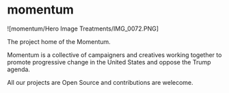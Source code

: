 # momentum
![momentum/Hero Image Treatments/IMG_0072.PNG]

The project home of the Momentum.

Momentum is a collective of campaigners and creatives working together to promote progressive change in the United States and oppose the Trump agenda.

All our projects are Open Source and contributions are welecome.

